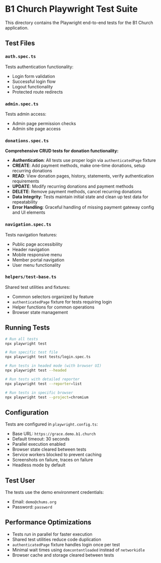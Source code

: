 # B1 Church Playwright Test Suite

This directory contains the Playwright end-to-end tests for the B1 Church application.

## Test Files

### `auth.spec.ts`
Tests authentication functionality:
- Login form validation
- Successful login flow
- Logout functionality
- Protected route redirects

### `admin.spec.ts`
Tests admin access:
- Admin page permission checks
- Admin site page access

### `donations.spec.ts`
**Comprehensive CRUD tests for donation functionality:**
- **Authentication**: All tests use proper login via `authenticatedPage` fixture
- **CREATE**: Add payment methods, make one-time donations, setup recurring donations
- **READ**: View donation pages, history, statements, verify authentication requirements
- **UPDATE**: Modify recurring donations and payment methods
- **DELETE**: Remove payment methods, cancel recurring donations
- **Data Integrity**: Tests maintain initial state and clean up test data for repeatability
- **Error Handling**: Graceful handling of missing payment gateway config and UI elements

### `navigation.spec.ts`
Tests navigation features:
- Public page accessibility
- Header navigation
- Mobile responsive menu
- Member portal navigation
- User menu functionality

### `helpers/test-base.ts`
Shared test utilities and fixtures:
- Common selectors organized by feature
- `authenticatedPage` fixture for tests requiring login
- Helper functions for common operations
- Browser state management

## Running Tests

```bash
# Run all tests
npx playwright test

# Run specific test file
npx playwright test tests/login.spec.ts

# Run tests in headed mode (with browser UI)
npx playwright test --headed

# Run tests with detailed reporter
npx playwright test --reporter=list

# Run tests in specific browser
npx playwright test --project=chromium
```

## Configuration

Tests are configured in `playwright.config.ts`:
- Base URL: `https://grace.demo.b1.church`
- Default timeout: 30 seconds
- Parallel execution enabled
- Browser state cleared between tests
- Service workers blocked to prevent caching
- Screenshots on failure, traces on failure
- Headless mode by default

## Test User

The tests use the demo environment credentials:
- Email: `demo@chums.org`
- Password: `password`

## Performance Optimizations

- Tests run in parallel for faster execution
- Shared test utilities reduce code duplication
- `authenticatedPage` fixture handles login once per test
- Minimal wait times using `domcontentloaded` instead of `networkidle`
- Browser cache and storage cleared between tests